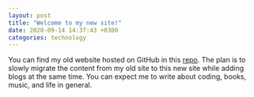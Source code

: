 ```yaml
---
layout: post
title: "Welcome to my new site!"
date: 2020-09-14 14:37:43 +0300
categories: technology
---
```


You can find my old website hosted on GitHub in this 
[repo](https://github.com/Simonliuwaterloo/website).
The plan is to slowly migrate the content from my old
site to this new site while adding blogs at the same
time. You can expect me to write about coding, books,
music, and life in general.